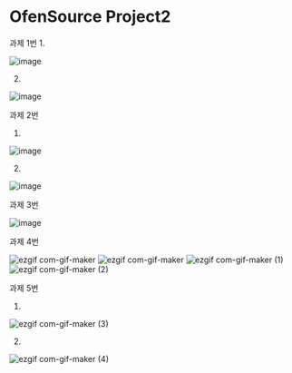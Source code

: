 # OfenSource Project2

과제 1번
1.

![image](https://user-images.githubusercontent.com/94778069/144749980-7a026d3c-6dff-47db-b2b2-1c76bf64387f.png)

2.

![image](https://user-images.githubusercontent.com/94778069/144750015-6a4e4bd0-079a-45d2-b8e7-da059c59ebfd.png)

과제 2번


1.


![image](https://user-images.githubusercontent.com/94778069/144750250-08cf3626-d754-49a2-9839-89366ce67ec7.png)

2.


![image](https://user-images.githubusercontent.com/94778069/144750276-3c7d4654-09ab-419f-a8a1-29bb76ce72d0.png)

과제 3번

![image](https://user-images.githubusercontent.com/94778069/144750434-4a457e99-2e8b-4b8d-8438-8a666c995645.png)

과제 4번

![ezgif com-gif-maker](https://user-images.githubusercontent.com/94778069/144750788-23b2f451-6213-4274-95b1-9ff8e1885984.gif)
![ezgif com-gif-maker](https://user-images.githubusercontent.com/94778069/144750946-e85d019a-caf0-4e3f-87b5-9bc7ca13443d.gif)
![ezgif com-gif-maker (1)](https://user-images.githubusercontent.com/94778069/144751014-409809db-91ad-4dfb-877a-043fcb92ee0e.gif)
![ezgif com-gif-maker (2)](https://user-images.githubusercontent.com/94778069/144751050-e3bbae50-13b1-4ffa-810d-124e8a30c26f.gif)

과제 5번

1.

![ezgif com-gif-maker (3)](https://user-images.githubusercontent.com/94778069/144751178-465a46ea-1660-4b2c-9a06-5eafbe6d920d.gif)


2.

![ezgif com-gif-maker (4)](https://user-images.githubusercontent.com/94778069/144751223-e369ebe3-cc46-4283-b347-d946cf139d24.gif)


